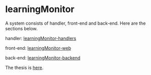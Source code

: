 # learningMonitor

A system consists of handler, front-end and back-end.
Here are the sections below.

handler: [learningMonitor-handlers](https://github.com/datagridview/learningMonitor-handlers)

front-end: [learningMonitor-web](https://github.com/datagridview/learningMonitor-web)

back-end: [learningMonitor-backend](https://github.com/datagridview/learningMonitor1)


The thesis is [here](https://github.com/datagridview/learningMonitor/blob/master/%E6%AF%95%E4%B8%9A%E8%AE%BA%E6%96%87.pdf).
